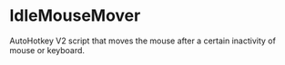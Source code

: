 # IdleMouseMover
AutoHotkey V2 script that moves the mouse after a certain inactivity of mouse or keyboard. 
